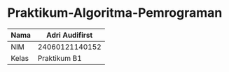 # Praktikum-Algoritma-Pemrograman
|Nama|Adri Audifirst|
| ------------- | ------------- |
|NIM|24060121140152|
|Kelas|Praktikum B1|
